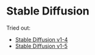 # Stable Diffusion

Tried out:
- [Stable Diffusion v1-4](https://huggingface.co/CompVis/stable-diffusion-v1-4)
- [Stable Diffusion v1-5](https://huggingface.co/runwayml/stable-diffusion-v1-5)
